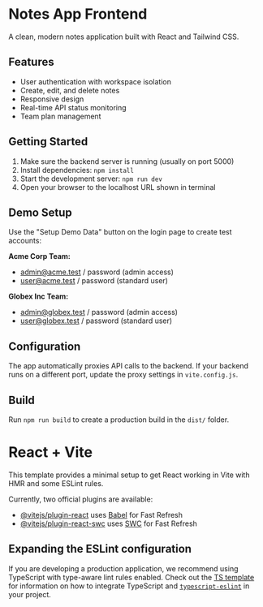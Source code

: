 # Notes App Frontend

A clean, modern notes application built with React and Tailwind CSS.

## Features

- User authentication with workspace isolation
- Create, edit, and delete notes
- Responsive design
- Real-time API status monitoring
- Team plan management

## Getting Started

1. Make sure the backend server is running (usually on port 5000)
2. Install dependencies: `npm install`
3. Start the development server: `npm run dev`
4. Open your browser to the localhost URL shown in terminal

## Demo Setup

Use the "Setup Demo Data" button on the login page to create test accounts:

**Acme Corp Team:**
- admin@acme.test / password (admin access)
- user@acme.test / password (standard user)

**Globex Inc Team:**
- admin@globex.test / password (admin access) 
- user@globex.test / password (standard user)

## Configuration

The app automatically proxies API calls to the backend. If your backend runs on a different port, update the proxy settings in `vite.config.js`.

## Build

Run `npm run build` to create a production build in the `dist/` folder.
# React + Vite

This template provides a minimal setup to get React working in Vite with HMR and some ESLint rules.

Currently, two official plugins are available:

- [@vitejs/plugin-react](https://github.com/vitejs/vite-plugin-react/blob/main/packages/plugin-react) uses [Babel](https://babeljs.io/) for Fast Refresh
- [@vitejs/plugin-react-swc](https://github.com/vitejs/vite-plugin-react/blob/main/packages/plugin-react-swc) uses [SWC](https://swc.rs/) for Fast Refresh

## Expanding the ESLint configuration

If you are developing a production application, we recommend using TypeScript with type-aware lint rules enabled. Check out the [TS template](https://github.com/vitejs/vite/tree/main/packages/create-vite/template-react-ts) for information on how to integrate TypeScript and [`typescript-eslint`](https://typescript-eslint.io) in your project.
